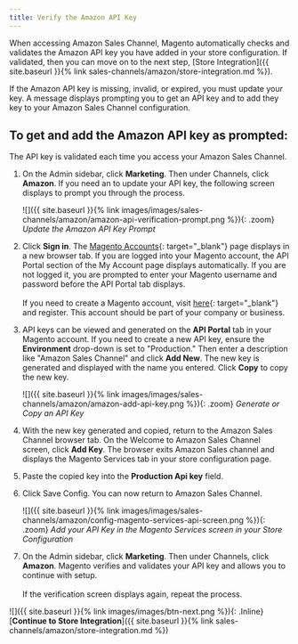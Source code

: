 ```yaml
---
title: Verify the Amazon API Key
---
```



When accessing Amazon Sales Channel, Magento automatically checks and validates the Amazon API key you have added in your store configuration. If validated, then you can move on to the next step, [Store Integration]({{ site.baseurl }}{% link sales-channels/amazon/store-integration.md %}).

If the Amazon API key is missing, invalid, or expired, you must update your key. A message displays prompting you to get an API key and to add they key to your Amazon Sales Channel configuration.

## To get and add the Amazon API key as prompted:

The API key is validated each time you access your Amazon Sales Channel.

1. On the Admin sidebar, click **Marketing**. Then under Channels, click **Amazon**. If you need an to update your API key, the following screen displays to prompt you through the process.

    ![]({{ site.baseurl }}{% link images/images/sales-channels/amazon/amazon-api-verification-prompt.png %}){: .zoom}
    _Update the Amazon API Key Prompt_

1. Click **Sign in**. The [Magento Accounts][1]{: target="_blank"} page displays in a new browser tab. If you are logged into your Magento account, the API Portal section of the My Account page displays automatically. If you are not logged it, you are prompted to enter your Magento username and password before the API Portal tab displays.<br />
<br />If you need to create a Magento account, visit [here][2]{: target="_blank"} and register. This account should be part of your company or business.

1. API keys can be viewed and generated on the **API Portal** tab in your Magento account. If you need to create a new API key, ensure the **Environment** drop-down is set to "Production." Then enter a description like "Amazon Sales Channel" and click **Add New**. The new key is generated and displayed with the name you entered. Click **Copy** to copy the new key.

    ![]({{ site.baseurl }}{% link images/images/sales-channels/amazon/amazon-add-api-key.png %}){: .zoom}
    _Generate or Copy an API Key_

1. With the new key generated and copied, return to the Amazon Sales Channel browser tab. On the Welcome to Amazon Sales Channel screen, click **Add Key**. The browser exits Amazon Sales channel and displays the Magento Services tab in your store configuration page.

1. Paste the copied key into the **Production Api key** field.

1. Click <span class="btn">Save Config</span>. You can now return to Amazon Sales Channel.

    ![]({{ site.baseurl }}{% link images/images/sales-channels/amazon/config-magento-services-api-screen.png %}){: .zoom}
    _Add your API Key in the Magento Services screen in your Store Configuration_

1. On the Admin sidebar, click **Marketing**. Then under Channels, click **Amazon**. Magento verifies and validates your API key and allows you to continue with setup.<br />
<br />If the verification screen displays again, repeat the process.

![]({{ site.baseurl }}{% link images/images/btn-next.png %}){: .Inline} [**Continue to Store Integration**]({{ site.baseurl }}{% link sales-channels/amazon/store-integration.md %})

[1]: https://account.magento.com/apiportal/index/index/
[2]: https://account.magento.com/customer/account/login?_ga=2.148719543.106278199.1554930092-1646992284.1551820871

